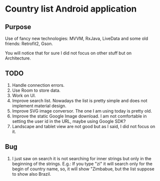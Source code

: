 # Country list Android application

## Purpose

Use of fancy new technologies: MVVM, RxJava, LiveData and some old friends: Retrofit2, Gson.

You will notice that for sure I did not focus on other stuff but on Architecture.

## TODO

1. Handle connection errors.
1. Use Room to store data.
1. Work on UI.
1. Improve search list. Nowadays the list is pretty simple and does not implement material design.
1. Improve SVG image conversor. The one I am using today is pretty old.
1. Improve the static Google Image download. I am not comfortable in setting the user id in the URL, maybe using Google SDK?
1. Landscape and tablet view are not good but as I said, I did not focus on it.

## Bug

1. I just saw on search it is not searching for inner strings but only in the beginning of the strings. E.g.: If you type "zi" it will search only for the begin of country name, so, it will show "Zimbabue, but the list suppose to show also Brazil.